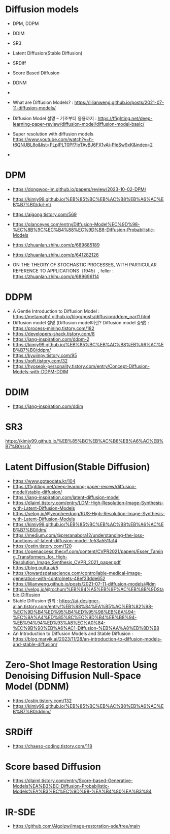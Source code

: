 # Diffusion models
- DPM, DDPM
- DDIM
- SR3
- Latent Diffusion(Stable Diffusion)
- SRDiff
- Score Based Diffusion
- DDNM
- 

- What are Diffusion Models? : https://lilianweng.github.io/posts/2021-07-11-diffusion-models/
- Diffusion Model 설명 – 기초부터 응용까지 : https://ffighting.net/deep-learning-paper-review/diffusion-model/diffusion-model-basic/
- Super resolution with diffusion models https://www.youtube.com/watch?v=h-t6QNUBL8o&list=PLpIPLT0Pf7IoTAvBJ6FX1vAi-PIeSw9xK&index=2

- 
# DPM
- https://dongwoo-im.github.io/papers/review/2023-10-02-DPM/
- https://kimjy99.github.io/%EB%85%BC%EB%AC%B8%EB%A6%AC%EB%B7%B0/dul-nt/
- https://aigong.tistory.com/569
- https://glanceyes.com/entry/Diffusion-Model%EC%9D%98-%EC%8B%9C%EC%B4%88%EC%9D%B8-Diffusion-Probabilistic-Models

- https://zhuanlan.zhihu.com/p/689685189
- https://zhuanlan.zhihu.com/p/641282126
- ON THE THEORY OF STOCHASTIC PROCESSES, WITH PARTICULAR REFERENCE TO APPLICATIONS（1945）, feller : https://zhuanlan.zhihu.com/p/689696114

# DDPM
- A Gentle Introduction to Diffusion Model : https://metamath1.github.io/blog/posts/diffusion/ddpm_part1.html
- Diffusion model 설명 (Diffusion model이란? Diffusion model 증명) : https://process-mining.tistory.com/182  
- https://developers-shack.tistory.com/8
- https://jang-inspiration.com/ddpm-2
- https://kimjy99.github.io/%EB%85%BC%EB%AC%B8%EB%A6%AC%EB%B7%B0/ddpm/
- https://kyujinpy.tistory.com/95
- https://xoft.tistory.com/32
- https://hyoseok-personality.tistory.com/entry/Concept-Diffusion-Models-with-DDPM-DDIM

# DDIM
- https://jang-inspiration.com/ddim

# SR3
https://kimjy99.github.io/%EB%85%BC%EB%AC%B8%EB%A6%AC%EB%B7%B0/sr3/

# Latent Diffusion(Stable Diffusion)
- https://www.goteodata.kr/104
- https://ffighting.net/deep-learning-paper-review/diffusion-model/stable-diffusion/
- https://jang-inspiration.com/latent-diffusion-model
- https://dlaiml.tistory.com/entry/LDM-High-Resolution-Image-Synthesis-with-Latent-Diffusion-Models
- https://velog.io/@yeonheedong/RUS-High-Resolution-Image-Synthesis-with-Latent-Diffusion-Models
- https://kimjy99.github.io/%EB%85%BC%EB%AC%B8%EB%A6%AC%EB%B7%B0/ldm/
- https://medium.com/@preranabora12/understanding-the-loss-functions-of-latent-diffusion-model-fe53a551fa14
- https://ostin.tistory.com/120
- https://openaccess.thecvf.com/content/CVPR2021/papers/Esser_Taming_Transformers_for_High-Resolution_Image_Synthesis_CVPR_2021_paper.pdf
- https://blog.outta.ai/5
- https://towardsdatascience.com/controllable-medical-image-generation-with-controlnets-48ef33dde652
- https://lilianweng.github.io/posts/2021-07-11-diffusion-models/#ldm
- https://velog.io/@rcchun/%EB%94%A5%EB%9F%AC%EB%8B%9DStable-Diffusion
- Stable Diffusion 원리 : https://ai-designer-allan.tistory.com/entry/%EB%88%84%EA%B5%AC%EB%82%98-%EC%9D%B4%ED%95%B4%ED%95%98%EB%8A%94-%EC%8A%A4%ED%85%8C%EC%9D%B4%EB%B8%94-%EB%94%94%ED%93%A8%EC%A0%84-%EC%9B%90%EB%A6%AC1-Diffusion-%EB%AA%A8%EB%8D%B8
- An Introduction to Diffusion Models and Stable Diffusion : https://blog.marvik.ai/2023/11/28/an-introduction-to-diffusion-models-and-stable-diffusion/

# Zero-Shot Image Restoration Using Denoising Diffusion Null-Space Model (DDNM)
- https://ostin.tistory.com/132
- https://kimjy99.github.io/%EB%85%BC%EB%AC%B8%EB%A6%AC%EB%B7%B0/ddnm/

# SRDiff
- https://chaeso-coding.tistory.com/118

# Score based Diffusion
- https://dlaiml.tistory.com/entry/Score-based-Generative-Models%EA%B3%BC-Diffusion-Probabilistic-Models%EA%B3%BC%EC%9D%98-%EA%B4%80%EA%B3%84

# IR-SDE
- https://github.com/Algolzw/image-restoration-sde/tree/main
